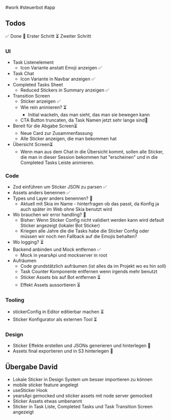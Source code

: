 #work #steuerbot #app 

## Todos

✅ Done
📝 Erster Schritt
⏳ Zweiter Schritt
### UI
- Task Listenelement
	- Icon Variante anstatt Emoji anzeigen ✅
- Task Chat
	- Icon Variante in Navbar anzeigen ✅
- Completed Tasks Sheet
	- Reduced Stickers in Summary anzeigen ✅
- Transition Screen
	- Sticker anzeigen ✅
	- Wie rein animieren? ⏳ 
		- Initial wackeln, das man sieht, das man sie bewegen kann
	- CTA Button truncaten, da Task Namen jetzt sehr lange sind📝
- Bereit für die Abgabe Screen⏳ 
	- Neue Card zur Zusammenfassung
	- Alle Sticker anzeigen, die man bekommen hat
- Übersicht Screen⏳ 
	- Wenn man aus dem Chat in die Übersicht kommt, sollen alle Sticker, die man in dieser Session bekommen hat "erscheinen" und in die Completed Tasks Leiste animieren.
### Code
- Zod einführen um Sticker JSON zu parsen ✅
- Assets anders benennen ✅
- Types und Layer anders benennen? 📝
	- Aktuell mit Skia im Name - hinterfragen ob das passt, da Konfig ja auch später im Web ohne Skia benutzt wird
- Wo brauchen wir error handling? 📝
	- Bisher: Wenn Sticker Config nicht validiert werden kann wird default Sticker angezeigt (lokaler Bot Sticker)
	- Kriegen alle Jahre die die Tasks habe die Sticker Config oder müssen wir noch nen Fallback auf die Emojis behalten?
- Wo logging? ⏳ 
- Backend anbinden und Mock entfernen ✅
	- Mock in yearsApi und mockserver in root
- Aufräumen
	- Code grundstätzlich aufräumen (ist alles da im Projekt wo es hin soll) 
	- Task Counter Komponente entfernen wenn irgends mehr benutzt
	- Sticker Assets bis auf Bot entfernen ⏳
	- Effekt Assets aussortieren  ⏳

### Tooling
- stickerConfig in Editor editierbar machen ⏳
- Sticker Konfigurator als externen Tool ⏳ 
### Design
- Sticker Effekte erstellen und JSONs generieren und hinterlegen 📝
- Assets final exportieren und in S3 hinterlegen 📝


## Übergabe David
- Lokale Sticker in Design System um besser importieren zu können
- mobile sticker feature angelegt
- useSticker Hook
- yearsApi gemocked und sticker assets mit node server gemocked 
- Sticker Assets etwas umbenannt
- Sticker in Task Liste, Completed Tasks und Task Transition Screen angezeigt
